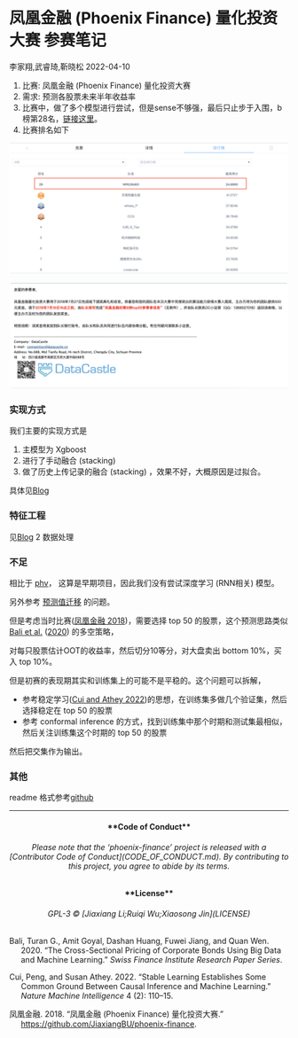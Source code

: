 凤凰金融 (Phoenix Finance) 量化投资大赛 参赛笔记
================
李家翔,武睿琦,靳晓松
2022-04-10

<!-- README.md is generated from README.Rmd. Please edit that file -->

1.  比赛: 凤凰金融 (Phoenix Finance) 量化投资大赛
2.  需求: 预测各股票未来半年收益率
3.  比赛中，做了多个模型进行尝试，但是sense不够强，最后只止步于入围，b榜第28名，[链接这里](http://www.dcjingsai.com/static_page/m/cp_rank.html?cmptId=204)。
4.  比赛排名如下

![](figure/DataCastleRanking.png)

![](figure/DataCastleAward.png)

### 实现方式

我们主要的实现方式是

1.  主模型为 Xgboost
2.  进行了手动融合 (stacking)
3.  做了历史上传记录的融合 (stacking) ，效果不好，大概原因是过拟合。

具体见[Blog](https://jiaxiangli.netlify.com/2018/06/03/phoenix-finance/)

### 特征工程

见[Blog](https://jiaxiangli.netlify.com/2018/06/03/phoenix-finance/) 2
数据处理

### 不足

相比于 [phv](https://github.com/JiaxiangBU/phv)，
这算是早期项目，因此我们没有尝试深度学习 (RNN相关) 模型。

另外参考
[预测值迁移](https://jiaxiangbu.github.io/channel_valuation/about)
的问题。

但是考虑当时比赛([凤凰金融
2018](#ref-phoenixfinance2018stock))，需要选择 top 50
的股票，这个预测思路类似 [Bali et al.](#ref-bali2020the)
([2020](#ref-bali2020the)) 的多空策略，

对每只股票估计OOT的收益率，然后切分10等分，对大盘卖出 bottom 10%，买入
top 10%。

但是初赛的表现期其实和训练集上的可能不是平稳的。这个问题可以拆解，

-   参考稳定学习([Cui and Athey
    2022](#ref-cui2022stable))的思想，在训练集多做几个验证集，然后选择稳定在
    top 50 的股票
-   参考 conformal inference
    的方式，找到训练集中那个时期和测试集最相似，然后关注训练集这个时期的
    top 50 的股票

然后把交集作为输出。

### 其他

readme 格式参考[github](https://github.com/JiaxiangBU/phv)

------------------------------------------------------------------------

<h4 align="center">
**Code of Conduct**
</h4>
<h6 align="center">
Please note that the ‘phoenix-finance’ project is released with a
[Contributor Code of Conduct](CODE_OF_CONDUCT.md). By contributing to
this project, you agree to abide by its terms.
</h6>
<h4 align="center">
**License**
</h4>
<h6 align="center">
GPL-3 © [Jiaxiang Li;Ruiqi Wu;Xiaosong Jin](LICENSE)
</h6>

<div id="refs" class="references csl-bib-body hanging-indent">

<div id="ref-bali2020the" class="csl-entry">

Bali, Turan G., Amit Goyal, Dashan Huang, Fuwei Jiang, and Quan Wen.
2020. “The Cross-Sectional Pricing of Corporate Bonds Using Big Data and
Machine Learning.” *Swiss Finance Institute Research Paper Series*.

</div>

<div id="ref-cui2022stable" class="csl-entry">

Cui, Peng, and Susan Athey. 2022. “Stable Learning Establishes Some
Common Ground Between Causal Inference and Machine Learning.” *Nature
Machine Intelligence* 4 (2): 110–15.

</div>

<div id="ref-phoenixfinance2018stock" class="csl-entry">

凤凰金融. 2018. “凤凰金融 (Phoenix Finance) 量化投资大赛.”
https://github.com/JiaxiangBU/phoenix-finance.

</div>

</div>
